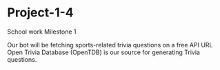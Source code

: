 # Project-1-4
School work
Milestone 1

Our bot will be fetching sports-related trivia questions on a free API URL
Open Trivia Database (OpenTDB) is our source for generating Trivia questions. 

